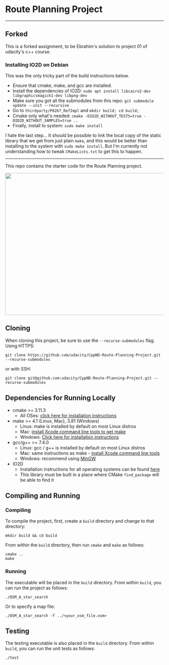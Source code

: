# Route Planning Project

---

## Forked

This is a forked assignment, to be Ebrahim's solution to project 01 of udacity's c++ course.

### Installing IO2D on Debian

This was the only tricky part of the build instructions below.

- Ensure that cmake, make, and gcc are installed.
- Install the dependencies of IO2D: `sudo apt install libcairo2-dev libgraphicsmagick1-dev libpng-dev`
- Make sure you got all the submodules from this repo: `git submodule update --init --recursive`
- Go to `thirdparty/P0267_RefImpl` and `mkdir build; cd build;`
- Cmake only what's needed: `cmake -DIO2D_WITHOUT_TESTS=true -DIO2D_WITHOUT_SAMPLES=true ..`
- Finally, install to system: `sudo make install`

I hate the last step...
It should be possible to link the local copy of the static library that we get from just plain `make`,
and this would be better than installing to the system with `sudo make install`.
But I'm currently not understanding how to tweak `CMakeLists.txt` to get this to happen.

---

This repo contains the starter code for the Route Planning project.

<img src="map.png" width="600" height="450" />

## Cloning

When cloning this project, be sure to use the `--recurse-submodules` flag. Using HTTPS:
```
git clone https://github.com/udacity/CppND-Route-Planning-Project.git --recurse-submodules
```
or with SSH:
```
git clone git@github.com:udacity/CppND-Route-Planning-Project.git --recurse-submodules
```

## Dependencies for Running Locally
* cmake >= 3.11.3
  * All OSes: [click here for installation instructions](https://cmake.org/install/)
* make >= 4.1 (Linux, Mac), 3.81 (Windows)
  * Linux: make is installed by default on most Linux distros
  * Mac: [install Xcode command line tools to get make](https://developer.apple.com/xcode/features/)
  * Windows: [Click here for installation instructions](http://gnuwin32.sourceforge.net/packages/make.htm)
* gcc/g++ >= 7.4.0
  * Linux: gcc / g++ is installed by default on most Linux distros
  * Mac: same instructions as make - [install Xcode command line tools](https://developer.apple.com/xcode/features/)
  * Windows: recommend using [MinGW](http://www.mingw.org/)
* IO2D
  * Installation instructions for all operating systems can be found [here](https://github.com/cpp-io2d/P0267_RefImpl/blob/master/BUILDING.md)
  * This library must be built in a place where CMake `find_package` will be able to find it

## Compiling and Running

### Compiling
To compile the project, first, create a `build` directory and change to that directory:
```
mkdir build && cd build
```
From within the `build` directory, then run `cmake` and `make` as follows:
```
cmake ..
make
```
### Running
The executable will be placed in the `build` directory. From within `build`, you can run the project as follows:
```
./OSM_A_star_search
```
Or to specify a map file:
```
./OSM_A_star_search -f ../<your_osm_file.osm>
```

## Testing

The testing executable is also placed in the `build` directory. From within `build`, you can run the unit tests as follows:
```
./test
```

